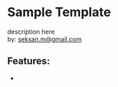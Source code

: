 # Sample Template  
  
description here  
by: seksan.m@gmail.com  
  
__Features:__  
-   
-   

``` 
``` 

